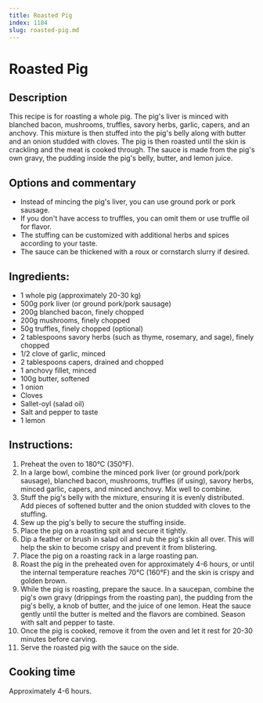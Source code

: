 ```yaml
---
title: Roasted Pig
index: 1184
slug: roasted-pig.md
---
```


# Roasted Pig

## Description
This recipe is for roasting a whole pig. The pig's liver is minced with blanched bacon, mushrooms, truffles, savory herbs, garlic, capers, and an anchovy. This mixture is then stuffed into the pig's belly along with butter and an onion studded with cloves. The pig is then roasted until the skin is crackling and the meat is cooked through. The sauce is made from the pig's own gravy, the pudding inside the pig's belly, butter, and lemon juice.

## Options and commentary
- Instead of mincing the pig's liver, you can use ground pork or pork sausage.
- If you don't have access to truffles, you can omit them or use truffle oil for flavor.
- The stuffing can be customized with additional herbs and spices according to your taste.
- The sauce can be thickened with a roux or cornstarch slurry if desired.

## Ingredients:
- 1 whole pig (approximately 20-30 kg)
- 500g pork liver (or ground pork/pork sausage)
- 200g blanched bacon, finely chopped
- 200g mushrooms, finely chopped
- 50g truffles, finely chopped (optional)
- 2 tablespoons savory herbs (such as thyme, rosemary, and sage), finely chopped
- 1/2 clove of garlic, minced
- 2 tablespoons capers, drained and chopped
- 1 anchovy fillet, minced
- 100g butter, softened
- 1 onion
- Cloves
- Sallet-oyl (salad oil)
- Salt and pepper to taste
- 1 lemon

## Instructions:
1. Preheat the oven to 180°C (350°F).
2. In a large bowl, combine the minced pork liver (or ground pork/pork sausage), blanched bacon, mushrooms, truffles (if using), savory herbs, minced garlic, capers, and minced anchovy. Mix well to combine.
3. Stuff the pig's belly with the mixture, ensuring it is evenly distributed. Add pieces of softened butter and the onion studded with cloves to the stuffing.
4. Sew up the pig's belly to secure the stuffing inside.
5. Place the pig on a roasting spit and secure it tightly.
6. Dip a feather or brush in salad oil and rub the pig's skin all over. This will help the skin to become crispy and prevent it from blistering.
7. Place the pig on a roasting rack in a large roasting pan.
8. Roast the pig in the preheated oven for approximately 4-6 hours, or until the internal temperature reaches 70°C (160°F) and the skin is crispy and golden brown.
9. While the pig is roasting, prepare the sauce. In a saucepan, combine the pig's own gravy (drippings from the roasting pan), the pudding from the pig's belly, a knob of butter, and the juice of one lemon. Heat the sauce gently until the butter is melted and the flavors are combined. Season with salt and pepper to taste.
10. Once the pig is cooked, remove it from the oven and let it rest for 20-30 minutes before carving.
11. Serve the roasted pig with the sauce on the side.

## Cooking time
Approximately 4-6 hours.